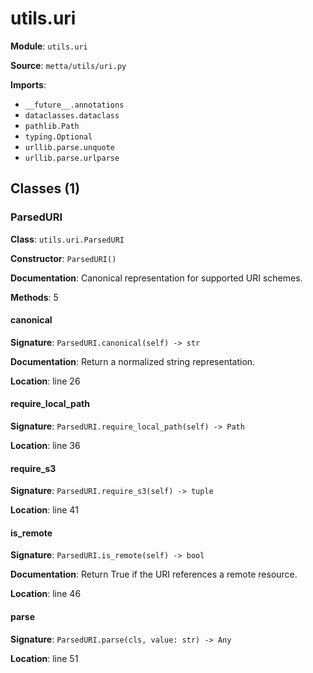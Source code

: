 # utils.uri

**Module**: `utils.uri`

**Source**: `metta/utils/uri.py`

**Imports**:
- `__future__.annotations`
- `dataclasses.dataclass`
- `pathlib.Path`
- `typing.Optional`
- `urllib.parse.unquote`
- `urllib.parse.urlparse`

## Classes (1)

### ParsedURI

**Class**: `utils.uri.ParsedURI`

**Constructor**: `ParsedURI()`

**Documentation**: Canonical representation for supported URI schemes.

**Methods**: 5

#### canonical

**Signature**: `ParsedURI.canonical(self) -> str`

**Documentation**: Return a normalized string representation.

**Location**: line 26

#### require_local_path

**Signature**: `ParsedURI.require_local_path(self) -> Path`

**Location**: line 36

#### require_s3

**Signature**: `ParsedURI.require_s3(self) -> tuple`

**Location**: line 41

#### is_remote

**Signature**: `ParsedURI.is_remote(self) -> bool`

**Documentation**: Return True if the URI references a remote resource.

**Location**: line 46

#### parse

**Signature**: `ParsedURI.parse(cls, value: str) -> Any`

**Location**: line 51


